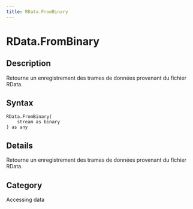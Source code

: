```yaml
---
title: RData.FromBinary
---
```


# RData.FromBinary


## Description

Retourne un enregistrement des trames de données provenant du fichier RData.


## Syntax

```powerquery
RData.FromBinary(
    stream as binary
) as any
```


## Details

Retourne un enregistrement des trames de données provenant du fichier RData.



## Category
Accessing data
